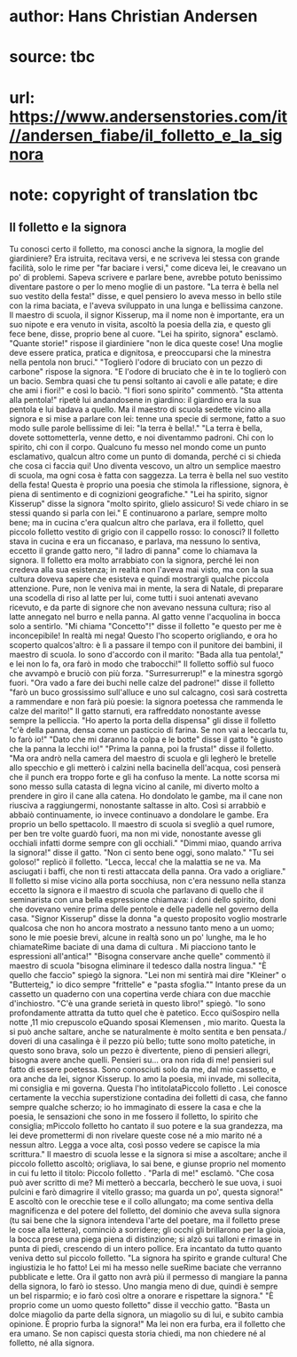 # author: Hans Christian Andersen
# source: tbc
# url: https://www.andersenstories.com/it//andersen_fiabe/il_folletto_e_la_signora
# note: copyright of translation tbc

## Il folletto e la signora 

Tu conosci certo il folletto, ma conosci anche la signora, la moglie del
giardiniere? Era istruita, recitava versi, e ne scriveva lei stessa con
grande facilità, solo le rime per "far baciare i versi," come diceva
lei, le creavano un po' di problemi. Sapeva scrivere e parlare bene,
avrebbe potuto benissimo diventare pastore o per lo meno moglie di un
pastore.
"La terra è bella nel suo vestito della festa!" disse, e quel pensiero
lo aveva messo in bello stile con la rima baciata, e l'aveva sviluppato
in una lunga e bellissima canzone.
Il maestro di scuola, il signor Kisserup, ma il nome non è importante,
era un suo nipote e era venuto in visita, ascoltò la poesia della zia, e
questo gli fece bene, disse, proprio bene al cuore. "Lei ha spirito,
signora" esclamò.
"Quante storie!" rispose il giardiniere "non le dica queste cose! Una
moglie deve essere pratica, pratica e dignitosa, e preoccuparsi che la
minestra nella pentola non bruci."
"Toglierò l'odore di bruciato con un pezzo di carbone" rispose la
signora. "E l'odore di bruciato che è in te lo toglierò con un bacio.
Sembra quasi che tu pensi soltanto ai cavoli e alle patate; e dire che
ami i fiori!" e così lo baciò. "I fiori sono spirito" commentò.
"Sta attenta alla pentola!" ripetè lui andandosene in giardino: il
giardino era la sua pentola e lui badava a quello.
Ma il maestro di scuola sedette vicino alla signora e si mise a parlare
con lei: tenne una specie di sermone, fatto a suo modo sulle parole
bellissime di lei: "la terra è bella!."
"La terra è bella, dovete sottometterla, venne detto, e noi diventammo
padroni. Chi con lo spirito, chi con il corpo. Qualcuno fu messo nel
mondo come un punto esclamativo, qualcun altro come un punto di domanda,
perché ci si chieda che cosa ci faccia qui! Uno diventa vescovo, un
altro un semplice maestro di scuola, ma ogni cosa è fatta con saggezza.
La terra è bella nel suo vestito della festa! Questa è proprio una
poesia che stimola la riflessione, signora, è piena di sentimento e di
cognizioni geografiche."
"Lei ha spirito, signor Kisserup" disse la signora "molto spirito,
glielo assicuro! Si vede chiaro in se stessi quando si parla con lei."
E continuarono a parlare, sempre molto bene; ma in cucina c'era qualcun
altro che parlava, era il folletto, quel piccolo folletto vestito di
grigio con il cappello rosso: lo conosci? Il folletto stava in cucina e
era un ficcanaso, e parlava, ma nessuno lo sentiva, eccetto il grande
gatto nero, "il ladro di panna" come lo chiamava la signora.
Il folletto era molto arrabbiato con la signora, perché lei non credeva
alla sua esistenza; in realtà non l'aveva mai visto, ma con la sua
cultura doveva sapere che esisteva e quindi mostrargli qualche piccola
attenzione. Pure, non le veniva mai in mente, la sera di Natale, di
preparare una scodella di riso al latte per lui, come tutti i suoi
antenati avevano ricevuto, e da parte di signore che non avevano nessuna
cultura; riso al latte annegato nel burro e nella panna. Al gatto venne
l'acquolina in bocca solo a sentirlo.
"Mi chiama "Concetto"!" disse il folletto "e questo per me è
inconcepibile! In realtà mi nega! Questo l'ho scoperto origliando, e
ora ho scoperto qualcos'altro: è lì a passare il tempo con il punitore
dei bambini, il maestro di scuola. Io sono d'accordo con il marito:
"Bada alla tua pentola!," e lei non lo fa, ora farò in modo che
trabocchi!"
Il folletto soffiò sul fuoco che avvampò e bruciò con più forza.
"Surresurrerup!" e la minestra sgorgò fuori.
"Ora vado a fare dei buchi nelle calze del padrone!" disse il folletto
"farò un buco grossissimo sull'alluce e uno sul calcagno, così sarà
costretta a rammendare e non farà più poesie: la signora poetessa che
rammenda le calze del marito!"
Il gatto starnutì, era raffreddato nonostante avesse sempre la
pelliccia.
"Ho aperto la porta della dispensa" gli disse il folletto "c'è della
panna, densa come un pasticcio di farina. Se non vai a leccarla tu, lo
farò io!"
"Dato che mi daranno la colpa e le botte" disse il gatto "è giusto
che la panna la lecchi io!"
"Prima la panna, poi la frusta!" disse il folletto. "Ma ora andrò
nella camera del maestro di scuola e gli legherò le bretelle allo
specchio e gli metterò i calzini nella bacinella dell'acqua, così
penserà che il punch era troppo forte e gli ha confuso la mente. La
notte scorsa mi sono messo sulla catasta di legna vicino al canile, mi
diverto molto a prendere in giro il cane alla catena. Ho dondolato le
gambe, ma il cane non riusciva a raggiungermi, nonostante saltasse in
alto. Così si arrabbiò e abbaiò continuamente, io invece continuavo a
dondolare le gambe. Era proprio un bello spettacolo. Il maestro di
scuola si svegliò a quel rumore, per ben tre volte guardò fuori, ma non
mi vide, nonostante avesse gli occhiali infatti dorme sempre con gli
occhiali."
"Dimmi miao, quando arriva la signora!" disse il gatto. "Non ci sento
bene oggi, sono malato."
"Tu sei goloso!" replicò il folletto. "Lecca, lecca! che la malattia
se ne va. Ma asciugati i baffi, che non ti resti attaccata della panna.
Ora vado a origliare."
Il folletto si mise vicino alla porta socchiusa, non c'era nessuno
nella stanza eccetto la signora e il maestro di scuola che parlavano di
quello che il seminarista con una bella espressione chiamava: i doni
dello spirito, doni che dovevano venire prima delle pentole e delle
padelle nel governo della casa.
"Signor Kisserup" disse la donna "a questo proposito voglio mostrarle
qualcosa che non ho ancora mostrato a nessuno tanto meno a un uomo; sono
le mie poesie brevi, alcune in realtà sono un po' lunghe, ma le ho
chìamateRime baciate di una dama di cultura . Mi piacciono tanto le
espressioni all'antica!"
"Bisogna conservare anche quelle" commentò il maestro di scuola
"bisogna eliminare il tedesco dalla nostra lingua."
"È quello che faccio" spiegò la signora. "Lei non mi sentirà mai dire
"Kleiner" o "Butterteig," io dico sempre "frittelle" e "pasta
sfoglia.""
Intanto prese da un cassetto un quaderno con una copertina verde chiara
con due macchie d'inchiostro.
"C'è una grande serietà in questo libro!" spiegò. "Io sono
profondamente attratta da tutto quel che è patetico. Ecco quiSospiro
nella notte ,11 mio crepuscolo eQuando sposai Klemensen , mio marito.
Questa la si può anche saltare, anche se naturalmente è molto sentita e
ben pensata./ doveri di una casalinga è il pezzo più bello; tutte sono
molto patetiche, in questo sono brava, solo un pezzo è divertente, pieno
di pensieri allegri, bisogna avere anche quelli. Pensieri su... ora non
rida di me! pensieri sul fatto di essere poetessa. Sono conosciuti solo
da me, dal mio cassetto, e ora anche da lei, signor Kisserup. Io amo la
poesia, mi invade, mi sollecita, mi consiglia e mi governa. Questa l'ho
ìntìtolataPiccolo folletto . Lei conosce certamente la vecchia
superstizione contadina dei folletti di casa, che fanno sempre qualche
scherzo; io ho immaginato di essere la casa e che la poesia, le
sensazioni che sono in me fossero il folletto, lo spirito che consiglia;
mPiccolo folletto ho cantato il suo potere e la sua grandezza, ma lei
deve promettermi di non rivelare queste cose né a mio marito né a nessun
altro. Legga a voce alta, così posso vedere se capisce la mia
scrittura."
Il maestro di scuola lesse e la signora si mise a ascoltare; anche il
piccolo folletto ascoltò; origliava, lo sai bene, e giunse proprio nel
momento in cui fu letto il titolo: Piccolo folletto .
"Parla di me!" esclamò. "Che cosa può aver scritto di me? Mi metterò
a beccarla, beccherò le sue uova, i suoi pulcini e farò dimagrire il
vitello grasso; ma guarda un po', questa signora!"
E ascoltò con le orecchie tese e il collo allungato; ma come sentiva
della magnificenza e del potere del folletto, del dominio che aveva
sulla signora (tu sai bene che la signora intendeva l'arte del poetare,
ma il folletto prese le cose alla lettera), cominciò a sorridere; gli
occhi gli brillarono per la gioia, la bocca prese una piega piena di
distinzione; si alzò sui talloni e rimase in punta di piedi, crescendo
di un intero pollice. Era incantato da tutto quanto veniva detto sul
piccolo folletto.
"La signora ha spirito e grande cultura! Che ingiustizia le ho fatto!
Lei mi ha messo nelle sueRime baciate che verranno pubblicate e lette.
Ora il gatto non avrà più il permesso di mangiare la panna della
signora, lo farò io stesso. Uno mangia meno di due, quindi è sempre un
bel risparmio; e io farò così oltre a onorare e rispettare la
signora."
"È proprio come un uomo questo folletto" disse il vecchio gatto.
"Basta un dolce miagolio da parte della signora, un miagolio su di lui,
e subito cambia opinione. È proprio furba la signora!"
Ma lei non era furba, era il folletto che era umano.
Se non capisci questa storia chiedi, ma non chiedere né al folletto, né
alla signora.
